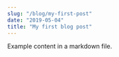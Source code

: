 ```yaml
---
slug: "/blog/my-first-post"
date: "2019-05-04"
title: "My first blog post"
---
```


Example content in a markdown file.